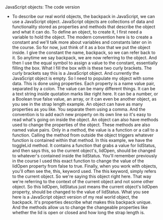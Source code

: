 JavaScript objects: The code version
- To describe our real world objects, the backpack in JavaScript, we can use a JavaScript object. JavaScript objects are collections of data and functionality stored as properties and methods that describe the object and what it can do. To define an object, to create it, I first need a variable to hold the object. The modern convention here is to create a constant and we'll talk more about variables and constants later on in the course. So for now, just think of it as a box that we put the object inside. I give the constant the name, backpack, so we can refer back to it. So anytime we say backpack, we are now referring to the object. And then I use the equal symbol to assign a value to the constant, essentially filling the box. What I fill the box with is these two curly brackets. The curly brackets say this is a JavaScript object. And currently the JavaScript object is empty. So I need to populate my object with some data. This is done using properties. Each property is a name value pair, separated by a colon. The value can be many different things. It can be a text string inside quotation marks like right here. It can be a number, or a Boolean true false value, an array, or it can even be another object, as you see in the strap length example. An object can have as many properties as you like. You separate them using a comma. And the convention is to add each new property on its own line so it's easy to read what's going on inside the object. An object can also have methods used to change the properties of the object. These methods are also named value pairs. Only in a method, the value is a function or a call to a function. Calling the method from outside the object triggers whatever function is contained within that method. In this example, we have the toggleLid method. It contains a function that grabs a value for lidStatus, and then says this, so the current object's, lidOpen, should be changed to whatever's contained inside the lidStatus. You'll remember previously in the course I used this exact function to change the value of the lidOpen property from false to true. Finally, when you work with objects, you'll often see the, this, keyword used. The this keyword, simply refers to the current object. So we're saying this object right here. That way we're referring to the context of the current object and not some other object. So this lidOpen, lidStatus just means the current object's lidOpen property, should be changed to the value of lidStatus. What you see here is a JavaScript object version of my real world object, the backpack. It's properties describe what makes this backpack unique. And the methods allow us to change the changeable properties like whether the lid is open or closed and how long the strap length is.